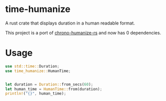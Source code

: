 # time-humanize

A rust crate that displays duration in a human readable format.

This project is a port of [chrono-humanize-rs](https://github.com/imp/chrono-humanize-rs) and
now has 0 dependencies.


# Usage

```rust
use std::time::Duration;
use time_humanize::HumanTime;


let duration = Duration::from_secs(60);
let human_time = HumanTime::from(duration);
println!("{}", human_time);
```
